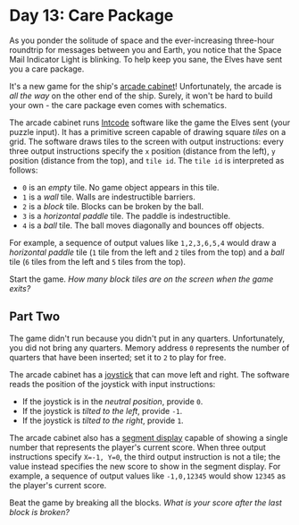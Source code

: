 # Day 13: Care Package

As you ponder the solitude of space and the ever-increasing three-hour roundtrip for messages between you and Earth, you notice that the Space Mail Indicator Light is blinking. To help keep you sane, the Elves have sent you a care package.

It's a new game for the ship's [arcade cabinet](https://en.wikipedia.org/wiki/Arcade_cabinet)! Unfortunately, the arcade is _all the way_ on the other end of the ship. Surely, it won't be hard to build your own - the care package even comes with schematics.

The arcade cabinet runs [Intcode](9) software like the game the Elves sent (your puzzle input). It has a primitive screen capable of drawing square _tiles_ on a grid. The software draws tiles to the screen with output instructions: every three output instructions specify the `x` position (distance from the left), `y` position (distance from the top), and `tile id`. The `tile id` is interpreted as follows:

- `0` is an _empty_ tile. No game object appears in this tile.
- `1` is a _wall_ tile. Walls are indestructible barriers.
- `2` is a _block_ tile. Blocks can be broken by the ball.
- `3` is a _horizontal paddle_ tile. The paddle is indestructible.
- `4` is a _ball_ tile. The ball moves diagonally and bounces off objects.

For example, a sequence of output values like `1,2,3,6,5,4` would draw a _horizontal paddle_ tile (`1` tile from the left and `2` tiles from the top) and a _ball_ tile (`6` tiles from the left and `5` tiles from the top).

Start the game. _How many block tiles are on the screen when the game exits?_

## Part Two

The game didn't run because you didn't put in any quarters. Unfortunately, you did not bring any quarters. Memory address `0` represents the number of quarters that have been inserted; set it to `2` to play for free.

The arcade cabinet has a [joystick](https://en.wikipedia.org/wiki/Joystick) that can move left and right. The software reads the position of the joystick with input instructions:

- If the joystick is in the _neutral position_, provide `0`.
- If the joystick is _tilted to the left_, provide `-1`.
- If the joystick is _tilted to the right_, provide `1`.

The arcade cabinet also has a [segment display](https://en.wikipedia.org/wiki/Display_device#Segment_displays) capable of showing a single number that represents the player's current score. When three output instructions specify `X=-1, Y=0`, the third output instruction is not a tile; the value instead specifies the new score to show in the segment display. For example, a sequence of output values like `-1,0,12345` would show `12345` as the player's current score.

Beat the game by breaking all the blocks. _What is your score after the last block is broken?_
